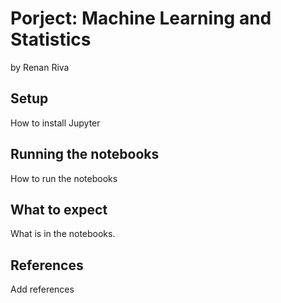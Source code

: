 # Porject: Machine Learning and Statistics

by Renan Riva

## Setup

How to install Jupyter

## Running the notebooks

How to run the notebooks

## What to expect

What is in the notebooks.

## References

Add references
